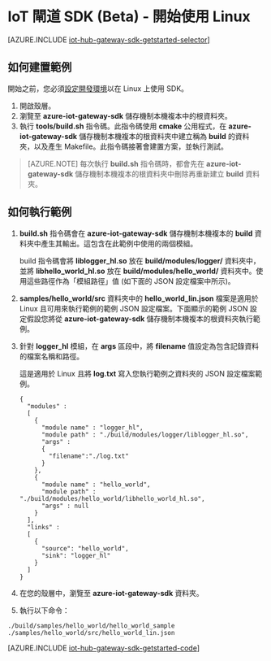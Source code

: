 <properties
	pageTitle="開始使用 IoT 中樞閘道 SDK | Microsoft Azure"
	description="使用 Linux 的 Azure IoT 中樞閘道 SDK 逐步解說，說明您使用 Azure IoT 中樞閘道 SDK 時應該了解的重要概念。"
	services="iot-hub"
	documentationCenter=""
	authors="chipalost"
	manager="timlt"
	editor=""/>

<tags
     ms.service="iot-hub"
     ms.devlang="cpp"
     ms.topic="get-started-article"
     ms.tgt_pltfrm="na"
     ms.workload="na"
     ms.date="08/25/2016"
     ms.author="andbuc"/>


# IoT 閘道 SDK (Beta) - 開始使用 Linux

[AZURE.INCLUDE [iot-hub-gateway-sdk-getstarted-selector](../../includes/iot-hub-gateway-sdk-getstarted-selector.md)]

## 如何建置範例

開始之前，您必須[設定開發環境][lnk-setupdevbox]以在 Linux 上使用 SDK。

1. 開啟殼層。
2. 瀏覽至 **azure-iot-gateway-sdk** 儲存機制本機複本中的根資料夾。
3. 執行 **tools/build.sh** 指令碼。此指令碼使用 **cmake** 公用程式，在 **azure-iot-gateway-sdk** 儲存機制本機複本的根資料夾中建立稱為 **build** 的資料夾，以及產生 Makefile。此指令碼接著會建置方案，並執行測試。

> [AZURE.NOTE]  每次執行 **build.sh** 指令碼時，都會先在 **azure-iot-gateway-sdk** 儲存機制本機複本的根資料夾中刪除再重新建立 **build** 資料夾。

## 如何執行範例

1. **build.sh** 指令碼會在 **azure-iot-gateway-sdk** 儲存機制本機複本的 **build** 資料夾中產生其輸出。這包含在此範例中使用的兩個模組。

    build 指令碼會將 **liblogger\_hl.so** 放在 **build/modules/logger/** 資料夾中，並將 **libhello\_world\_hl.so** 放在 **build/modules/hello\_world/** 資料夾中。使用這些路徑作為「模組路徑」值 (如下面的 JSON 設定檔案中所示)。

2. **samples/hello\_world/src** 資料夾中的 **hello\_world\_lin.json** 檔案是適用於 Linux 且可用來執行範例的範例 JSON 設定檔案。下面顯示的範例 JSON 設定假設您將從 **azure-iot-gateway-sdk** 儲存機制本機複本的根資料夾執行範例。

3. 針對 **logger\_hl** 模組，在 **args** 區段中，將 **filename** 值設定為包含記錄資料的檔案名稱和路徑。

    這是適用於 Linux 且將 **log.txt** 寫入您執行範例之資料夾的 JSON 設定檔案範例。

    ```
    {
      "modules" :
      [ 
        {
          "module name" : "logger_hl",
          "module path" : "./build/modules/logger/liblogger_hl.so",
          "args" : 
          {
            "filename":"./log.txt"
          }
        },
        {
          "module name" : "hello_world",
          "module path" : "./build/modules/hello_world/libhello_world_hl.so",
          "args" : null
        }
      ],
      "links" :
      [
        {
          "source": "hello_world",
          "sink": "logger_hl"
        }
      ]
    }
    ```

3. 在您的殼層中，瀏覽至 **azure-iot-gateway-sdk** 資料夾。
4. 執行以下命令：
  
  ```
  ./build/samples/hello_world/hello_world_sample ./samples/hello_world/src/hello_world_lin.json
  ``` 

[AZURE.INCLUDE [iot-hub-gateway-sdk-getstarted-code](../../includes/iot-hub-gateway-sdk-getstarted-code.md)]

<!-- Links -->
[lnk-setupdevbox]: https://github.com/Azure/azure-iot-gateway-sdk/blob/master/doc/devbox_setup.md

<!---HONumber=AcomDC_0928_2016-->